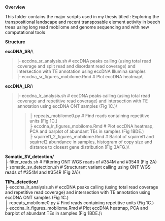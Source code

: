 **Overview**

This folder contains the major scripts used in my thesis titled : 
Exploring the transpositional landscape and recent transposable element activity in beech trees using long read mobilome and genome sequencing  and with new computational tools

**Structure**



**eccDNA_SR/**\
>    ├ eccdna_sr_analysis.sh     # eccDNA peaks calling (using total read coverage and split read and disordant read coverage) and intersection with TE annotation using eccDNA Illumina samples\
>    ├ eccdna_sr_figures_mobilome.Rmd    # Plot eccDNA heatmap\


**eccDNA_LR/**\
>    ├ eccdna_lr_analysis.sh     # eccDNA peaks calling (using total read coverage and repetitive read coverage) and intersection with TE annotation using eccDNA ONT samples (Fig 1C.)\
>    >├ repeats_mobilome0.py    # Find reads containing repetitive units (Fig 1C.)\
>├ eccdna_lr_figures_mobilome.Rmd    # Plot eccDNA heatmap, PCA and barplot of abundant TEs in samples (Fig 1BDE.)\
>├ squirrel1_2_figures_mobilome.Rmd    # Barlot of squirrel1 and squirrel2 abundance in samples, histogram of copy size and distance to closest gene distribution (Fig 3AFG.)\


**Somatic_SV_detection/**\
    ├ filter_reads.sh     # Filtering ONT WGS reads of #354M and #354R (Fig 2A)\
    ├ somatic_sv_detection.sh   # Structurant variant calling using ONT WGS reads of #354M and #354R (Fig 2A)\


**TIPs_detection/**\
    ├ eccdna_lr_analysis.sh     # eccDNA peaks calling (using total read coverage and repetitive read coverage) and intersection with TE annotation using eccDNA ONT samples (Fig 1C.)\
      ├ repeats_mobilome0.py    # Find reads containing repetitive units (Fig 1C.)\
    ├ eccdna_lr_figures_mobilome.Rmd    # Plot eccDNA heatmap, PCA and barplot of abundant TEs in samples (Fig 1BDE.)\

